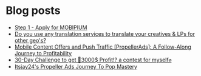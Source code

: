 # Blog posts
<!-- BLOG-POST-LIST:START -->
- [Step 1 - Apply for MOBIPIUM](https://afflift.com/f/threads/step-1-apply-for-mobipium.2938/)
- [Do you use any translation services to translate your creatives &amp; LPs for other geo&#39;s?](https://afflift.com/f/threads/do-you-use-any-translation-services-to-translate-your-creatives-lps-for-other-geos.10683/)
- [Mobile Content Offers and Push Traffic [PropellerAds]: A Follow-Along Journey to Profitability](https://afflift.com/f/threads/mobile-content-offers-and-push-traffic-propellerads-a-follow-along-journey-to-profitability.10666/)
- [30-Day Challenge to get 🎯3000$ Profit⁉ a contest for myself✊](https://afflift.com/f/threads/30-day-challenge-to-get-%F0%9F%8E%AF3000-profit%E2%81%89-a-contest-for-myself%E2%9C%8A.9419/)
- [Itsjay24&#39;s Propeller Ads Journey To Pop Mastery](https://afflift.com/f/threads/itsjay24s-propeller-ads-journey-to-pop-mastery.10146/)
<!-- BLOG-POST-LIST:END -->
